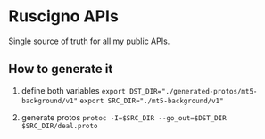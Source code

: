 # Ruscigno APIs
Single source of truth for all my public APIs.

## How to generate it
1. define both variables
`export DST_DIR="./generated-protos/mt5-background/v1"`
`export SRC_DIR="./mt5-background/v1"`

2. generate protos
`protoc -I=$SRC_DIR --go_out=$DST_DIR $SRC_DIR/deal.proto`